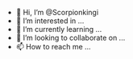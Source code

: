 - 👋 Hi, I’m @Scorpionkingi
- 👀 I’m interested in ...
- 🌱 I’m currently learning ...
- 💞️ I’m looking to collaborate on ...
- 📫 How to reach me ...

<!---
Scorpionkingi/Scorpionkingi is a ✨ special ✨ repository because its `README.md` (this file) appears on your GitHub profile.
You can click the Preview link to take a look at your changes.
--->
